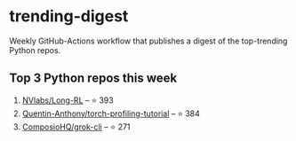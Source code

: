 # trending-digest

Weekly GitHub-Actions workflow that publishes a digest of the top-trending Python repos.

## Top 3 Python repos this week
<!-- trending:start -->
1. [NVlabs/Long-RL](https://github.com/NVlabs/Long-RL) – ⭐ 393
2. [Quentin-Anthony/torch-profiling-tutorial](https://github.com/Quentin-Anthony/torch-profiling-tutorial) – ⭐ 384
3. [ComposioHQ/grok-cli](https://github.com/ComposioHQ/grok-cli) – ⭐ 271
<!-- trending:end -->
